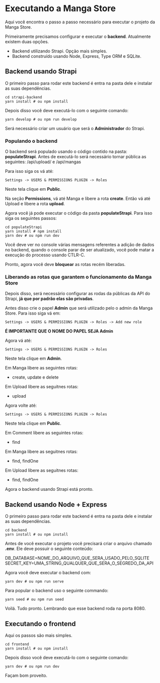 # Executando a Manga Store

Aqui você encontra o passo a passo necessário para executar o projeto da Manga Store.

Primeiramente precisamos configurar e executar o **backend**. Atualmente existem duas opções. 

* Backend utilizando Strapi. Opção mais simples.
* Backend construído usando Node, Express, Type ORM e SQLite.


## Backend usando Strapi

O primeiro passo para rodar este backend é entra na pasta dele e instalar as suas dependências.

```
cd strapi-backend
yarn install # ou npm install
```

Depois disso você deve executá-lo com o seguinte comando:

```
yarn develop # ou npm run develop
```

Será necessário criar um usuário que será o **Administrador** do Strapi.


### Populando o backend

O backend será populado usando o código contido na pasta: **populateStrapi**.
Antes de executá-lo será necessário tornar pública as seguintes: /api/upload/ e /api/mangas

Para isso siga os vá até:

```
Settings -> USERS & PERMISSIONS PLUGIN -> Roles
```

Neste tela clique em **Public**.

Na seção **Permissions**, vá até Manga e libere a rota **create**. Então vá até Upload e libere a rota **upload**.

Agora você já pode executar o código da pasta **populateStrapi**. Para isso siga os seguintes passos:

```
cd populateStrapi
yarn install # npm install
yarn dev # ou npm run dev
```
Você deve ver no console várias mensagens referentes a adição de dados no backend, quando o console parar de ser atualizado, você pode matar a execução do processo usando CTLR-C.

Pronto, agora você deve **bloquear** as rotas recém liberadas.

### Liberando as rotas que garantem o funcionamento da Manga Store

Depois disso, será necessário configurar as rodas da públicas da API do Strapi, **já que por padrão elas são privadas**.

Antes disso crie o papel **Admin** que será utilizado pelo o admin da Manga Store. Para isso siga vá em:

```
Settings -> USERS & PERMISSIONS PLUGIN -> Roles -> Add new role
```
**É IMPORTANTE QUE O NOME DO PAPEL SEJA Admin**

Agora vá até:

```
Settings -> USERS & PERMISSIONS PLUGIN -> Roles
```

Neste tela clique em **Admin**.

Em Manga libere as seguintes rotas:

* create, update e delete

Em Upload libere as seguitnes rotas:

* upload

Agora volte até: 

```
Settings -> USERS & PERMISSIONS PLUGIN -> Roles
```

Neste tela clique em **Public**.

Em Comment libere as seguintes rotas:

* find

Em Manga libere as seguitnes rotas:

* find, findOne

Em Upload libere as seguitnes rotas:

* find, findOne


Agora o backend usando Strapi está pronto.

## Backend usando Node + Express


O primeiro passo para rodar este backend é entra na pasta dele e instalar as suas dependências.

```
cd backend
yarn install # ou npm install
```
Antes de você executar o projeto você precisará criar o arquivo chamado **.env**. Ele deve possuir o seguinte conteúdo:

DB_DATABASE=NOME_DO_ARQUIVO_QUE_SERA_USADO_PELO_SQLITE
SECRET_KEY=UMA_STRING_QUALQUER_QUE_SERA_O_SEGREDO_DA_API

Agora você deve executar o backend com:

```
yarn dev # ou npm run serve
```

Para popular o backend uso o seguinte commando:

```
yarn seed # ou npm run seed
```

Voilá. Tudo pronto. Lembrando que esse backend roda na porta 8080.


## Executando o frontend

Aqui os passos são mais simples. 

```
cd frontend
yarn install # ou npm install
```

Depois disso você deve executá-lo com o seguinte comando:

```
yarn dev # ou npm run dev
```

Façam bom proveito.
